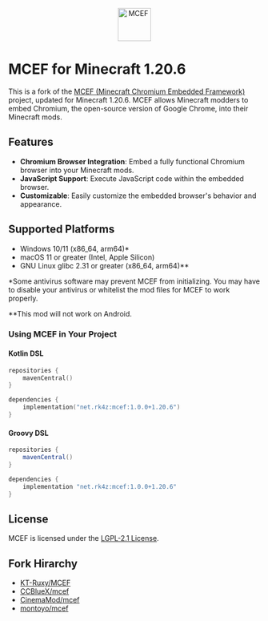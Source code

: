 <p align="center">
    <img src="https://github.com/CinemaMod/mcef/assets/30220598/938896d7-2589-49df-8f82-29266c64dfb7" alt="MCEF" style="width:66px;height:66px;">
</p>

# MCEF for Minecraft 1.20.6

This is a fork of the [MCEF (Minecraft Chromium Embedded Framework)](https://github.com/CCBlueX/mcef) project, updated for Minecraft 1.20.6. MCEF allows Minecraft modders to embed Chromium, the open-source version of Google Chrome, into their Minecraft mods.

## Features

- **Chromium Browser Integration**: Embed a fully functional Chromium browser into your Minecraft mods.
- **JavaScript Support**: Execute JavaScript code within the embedded browser.
- **Customizable**: Easily customize the embedded browser's behavior and appearance.

## Supported Platforms
- Windows 10/11 (x86_64, arm64)*
- macOS 11 or greater (Intel, Apple Silicon)
- GNU Linux glibc 2.31 or greater (x86_64, arm64)**

*Some antivirus software may prevent MCEF from initializing. You may have to disable your antivirus or whitelist the mod files for MCEF to work properly.

**This mod will not work on Android.

### Using MCEF in Your Project

#### Kotlin DSL
```kotlin
repositories {
    mavenCentral()
}

dependencies {
    implementation("net.rk4z:mcef:1.0.0+1.20.6")
}
```
#### Groovy DSL
```groovy
repositories {
    mavenCentral()
}

dependencies {
    implementation "net.rk4z:mcef:1.0.0+1.20.6"
}
```

## License

MCEF is licensed under the [LGPL-2.1 License](LICENSE).

## Fork Hirarchy
- [KT-Ruxy/MCEF](https://github.com/KT-Ruxy/MCEF)
- [CCBlueX/mcef](https://github.com/CCBlueX/mcef)
- [CinemaMod/mcef](https://github.com/CinemaMod/mcef)
- [montoyo/mcef](https://github.com/montoyo/mcef)
